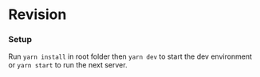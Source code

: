# Revision

### Setup

Run `yarn install` in root folder then `yarn dev` to start the dev
environment or `yarn start` to run the next server.

